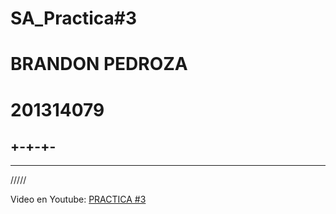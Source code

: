 # SA_Practica#3
# BRANDON PEDROZA

# 201314079
+-+-+-
-----
*****
/////

Video en Youtube: [PRACTICA #3](https://youtu.be/1T6-8DZpSHs)



